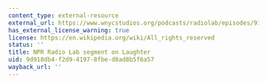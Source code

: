 ```yaml
---
content_type: external-resource
external_url: https://www.wnycstudios.org/podcasts/radiolab/episodes/91588-laughter
has_external_license_warning: true
license: https://en.wikipedia.org/wiki/All_rights_reserved
status: ''
title: NPR Radio Lab segment on Laughter
uid: 9d918db4-f2d9-4197-8fbe-d8ad8b5f6a57
wayback_url: ''
---
```


